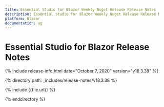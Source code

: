 ```yaml
---
title: Essential Studio for Blazor Weekly Nuget Release Release Notes  
description: Essential Studio for Blazor Weekly Nuget Release Release Notes  
platform: Blazor
documentation: ug
---
```


# Essential Studio for Blazor  Release Notes  

{% include release-info.html date="October 7, 2020"  version="v18.3.38" %} 

{% directory path: _includes/release-notes/v18.3.38 %}

{% include {{file.url}} %}

{% enddirectory %}

